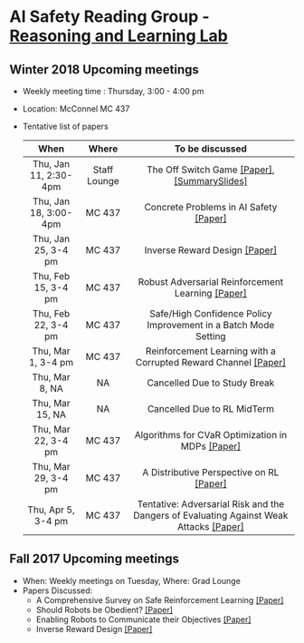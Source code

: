 # AI Safety Reading Group - [Reasoning and Learning Lab](http://rl.cs.mcgill.ca/index.html)


## Winter 2018 Upcoming meetings
- Weekly meeting time : Thursday, 3:00 - 4:00 pm
- Location: McConnel MC 437
- Tentative list of papers


  | When              | Where         | To be discussed                                                               |
  |:-----------------:|:-------------:|:-----------------------------------------------------------------------------:|
  | Thu, Jan 11, 2:30-4pm| Staff Lounge| The Off Switch Game [[Paper]](https://arxiv.org/pdf/1611.08219.pdf), [[SummarySlides]](https://github.com/kkhetarpal/Literature/blob/master/RL/ReadingList/OffSwitchGame.pdf)|
  | Thu, Jan 18, 3:00-4pm| MC  437| Concrete Problems in AI Safety [[Paper]](https://arxiv.org/pdf/1606.06565.pdf)|
  | Thu, Jan 25, 3-4 pm  | MC  437| Inverse Reward Design [[Paper]](https://arxiv.org/pdf/1711.02827.pdf)|
  | Thu, Feb 15, 3-4 pm  | MC 437 | Robust Adversarial Reinforcement Learning [[Paper]](https://arxiv.org/pdf/1703.02702.pdf)     |
  | Thu, Feb 22, 3-4 pm  | MC 437 |  Safe/High Confidence Policy Improvement in a Batch Mode Setting   |
  | Thu, Mar 1, 3-4 pm  | MC 437 |  Reinforcement Learning with a Corrupted Reward Channel [[Paper]](http://static.ijcai.org/proceedings-2017/0656.pdf) |
  | Thu, Mar 8, NA  | NA | Cancelled Due to Study Break  |
  | Thu, Mar 15, NA  | NA | Cancelled Due to RL MidTerm  |
  | Thu, Mar 22, 3-4 pm  | MC 437 | Algorithms for CVaR Optimization in MDPs [[Paper]](http://papers.nips.cc/paper/5246-algorithms-for-cvar-optimization-in-mdps.pdf) |
  | Thu, Mar 29, 3-4 pm  | MC 437 | A Distributive Perspective on RL [[Paper]](https://arxiv.org/pdf/1707.06887.pdf) |
  | Thu, Apr 5, 3-4 pm  | MC 437 | Tentative: Adversarial Risk and the Dangers of Evaluating Against Weak Attacks [[Paper]](https://arxiv.org/pdf/1802.05666.pdf) |


## Fall 2017 Upcoming meetings
- When: Weekly meetings on Tuesday, Where: Grad Lounge
- Papers Discussed:
  * A Comprehensive Survey on Safe Reinforcement Learning [[Paper]](http://jmlr.org/papers/v16/garcia15a.html)
  * Should Robots be Obedient? [[Paper]](https://arxiv.org/pdf/1705.09990.pdf)
  * Enabling Robots to Communicate their Objectives [[Paper]](https://arxiv.org/pdf/1702.03465.pdf)
  * Inverse Reward Design [[Paper]](https://arxiv.org/pdf/1711.02827.pdf)
